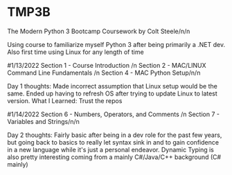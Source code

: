# TMP3B
The Modern Python 3 Bootcamp Coursework by Colt Steele/n/n

Using course to familiarize myself Python 3 after being primarily a .NET dev. Also first time using Linux for any length of time

#1/13/2022
Section 1 - Course Introduction /n
Section 2 - MAC/LINUX Command Line Fundamentals /n
Section 4 - MAC Python Setup/n/n

Day 1 thoughts: Made incorrect assumption that Linux setup would be the same. Ended up having to refresh OS after trying to update Linux to latest version. What I Learned: Trust the repos

#1/14/2022
Section 6 - Numbers, Operators, and Comments /n
Section 7 - Variables and Strings/n/n

Day 2 thoughts: Fairly basic after being in a dev role for the past few years, but going back to basics to really let syntax sink in and to gain confidence in a new language while it's just a personal endeavor.  Dynamic Typing is also pretty interesting coming from a mainly C#/Java/C++ background (C# mainly)
